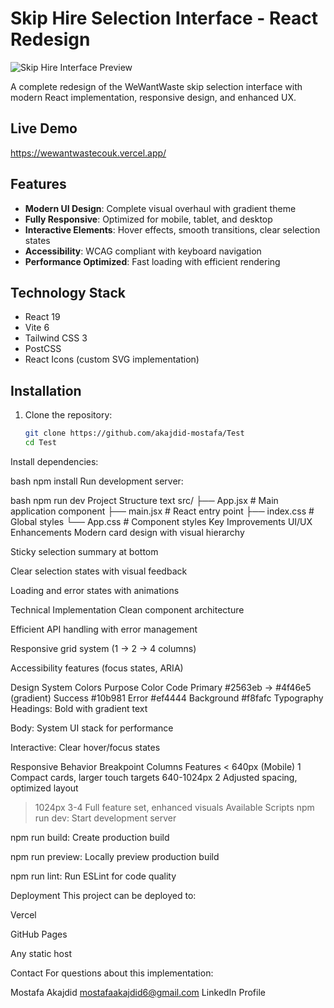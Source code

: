 # Skip Hire Selection Interface - React Redesign

![Skip Hire Interface Preview](https://i.ibb.co/dwPMwNB7/Business-Skip-Hire.jpg)

A complete redesign of the WeWantWaste skip selection interface with modern React implementation, responsive design, and enhanced UX.

## Live Demo

https://wewantwastecouk.vercel.app/

## Features

- **Modern UI Design**: Complete visual overhaul with gradient theme
- **Fully Responsive**: Optimized for mobile, tablet, and desktop
- **Interactive Elements**: Hover effects, smooth transitions, clear selection states
- **Accessibility**: WCAG compliant with keyboard navigation
- **Performance Optimized**: Fast loading with efficient rendering

## Technology Stack

- React 19
- Vite 6
- Tailwind CSS 3
- PostCSS
- React Icons (custom SVG implementation)

## Installation

1. Clone the repository:
   ```bash
   git clone https://github.com/akajdid-mostafa/Test
   cd Test
Install dependencies:

bash
npm install
Run development server:

bash
npm run dev
Project Structure
text
src/
├── App.jsx          # Main application component
├── main.jsx         # React entry point
├── index.css        # Global styles
└── App.css          # Component styles
Key Improvements
UI/UX Enhancements
Modern card design with visual hierarchy

Sticky selection summary at bottom

Clear selection states with visual feedback

Loading and error states with animations

Technical Implementation
Clean component architecture

Efficient API handling with error management

Responsive grid system (1 → 2 → 4 columns)

Accessibility features (focus states, ARIA)

Design System
Colors
Purpose	Color Code
Primary	#2563eb → #4f46e5 (gradient)
Success	#10b981
Error	#ef4444
Background	#f8fafc
Typography
Headings: Bold with gradient text

Body: System UI stack for performance

Interactive: Clear hover/focus states

Responsive Behavior
Breakpoint	Columns	Features
< 640px (Mobile)	1	Compact cards, larger touch targets
640-1024px	2	Adjusted spacing, optimized layout
> 1024px	3-4	Full feature set, enhanced visuals
Available Scripts
npm run dev: Start development server

npm run build: Create production build

npm run preview: Locally preview production build

npm run lint: Run ESLint for code quality

Deployment
This project can be deployed to:

Vercel 


GitHub Pages

Any static host

Contact
For questions about this implementation:

Mostafa Akajdid
mostafaakajdid6@gmail.com
LinkedIn Profile